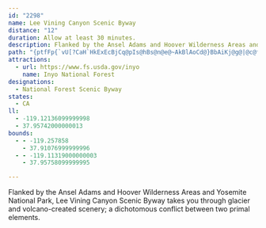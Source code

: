 ```yaml
---
id: "2298"
name: Lee Vining Canyon Scenic Byway
distance: "12"
duration: Allow at least 30 minutes.
description: Flanked by the Ansel Adams and Hoover Wilderness Areas and Yosemite National Park, Lee Vining Canyon Scenic Byway takes you through glacier and volcano-created scenery; a dichotomous conflict between two primal elements.
path: "{ptfFp{`vU[?CaH`HkExEcBjCq@pIs@hBs@n@e@~AkBlAoCd@}BbAiKj@g@|@c@fEv@jAXbAf@lBpAdAlA|HlMpBxBzA`AfBp@nL~A~ClAj@^vBzBbBfEXxATjCH~CUhD}BnMOxAUxDc@~L?zCLnC~AfSt@`ErDnOhRzu@vBfGbC`GzCnI\\nAhApGpLfk@b@dEBdBUpOFlDRlD~AlLRlFOlFuE~ZoArEcC`EiAdAeAr@qB|@yVzHmFzC}IlGwApA}E`IeB~BqAx@kBl@aBRkAr@g@x@eBlGyBzDmBpCiAx@yCzA}@nAQ`ACdAb@zDDjBiA`Je@hG]vAyAhEwBlJk@lDe@jE[bFMdEH|TSdCi@~CIz@?`Al@dFDrAErEDxARlBnB~FNt@HjBIxAUfCYdBKfDcAdGSfC_@jBoAlDwBvPc@dBa@`AaCxCi@dAUx@I~@?`AL~@`@vAv@`At@d@fBLt@MhAq@vBuCdAy@r@Wp@EvAPXJbDnC~Av@vGr@lAXj@ZbKlIbGrDbCpChBlAlFj@t@ZfC~Bn@^x@Lx@?lEk@r@?hAVxAlAh@pAP~AA`BYxAcBfE}BxE{O`Si@`Ac@lAk@xCIlD@dALdBTnA\\jAdA~BzCrDz@xAx@fDJ~BArAi@nF?xAN|@Zx@b@r@j@d@fBf@r@?x@MlGgEhAUr@?f@HvBx@tNrGrC`B|@~@d@~@f@jBdAfGh@zBp@`B|@vAdAlA|Az@tBbAdFfBnB\\`ECnASjJyDbDgAdBKvBDxB^bFXvAX~@`@`GvDdBr@bRnElBXdBJnGD"
attractions:
  - url: https://www.fs.usda.gov/inyo
    name: Inyo National Forest
designations:
  - National Forest Scenic Byway
states:
  - CA
ll:
  - -119.12136099999998
  - 37.95742000000013
bounds:
  - - -119.257858
    - 37.91076999999996
  - - -119.11319000000003
    - 37.95758099999995

---
```


Flanked by the Ansel Adams and Hoover Wilderness Areas and Yosemite National Park, Lee Vining Canyon Scenic Byway takes you through glacier and volcano-created scenery; a dichotomous conflict between two primal elements.
